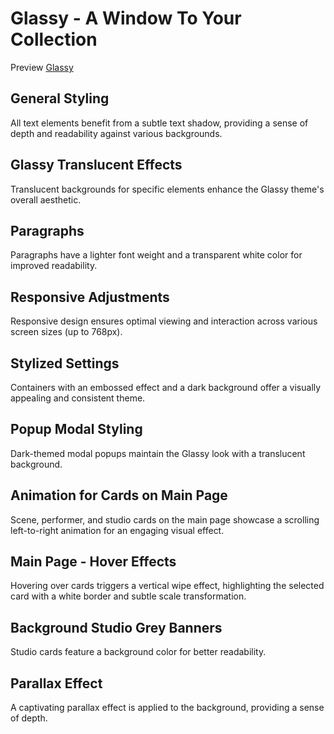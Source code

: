 # Glassy - A Window To Your Collection

Preview [Glassy](https://streamable.com/1rx0k7)

## General Styling
All text elements benefit from a subtle text shadow, providing a sense of depth and readability against various backgrounds.

## Glassy Translucent Effects
Translucent backgrounds for specific elements enhance the Glassy theme's overall aesthetic.

## Paragraphs
Paragraphs have a lighter font weight and a transparent white color for improved readability.

## Responsive Adjustments
Responsive design ensures optimal viewing and interaction across various screen sizes (up to 768px).

## Stylized Settings
Containers with an embossed effect and a dark background offer a visually appealing and consistent theme.

## Popup Modal Styling
Dark-themed modal popups maintain the Glassy look with a translucent background.

## Animation for Cards on Main Page
Scene, performer, and studio cards on the main page showcase a scrolling left-to-right animation for an engaging visual effect.

## Main Page - Hover Effects
Hovering over cards triggers a vertical wipe effect, highlighting the selected card with a white border and subtle scale transformation.

## Background Studio Grey Banners
Studio cards feature a background color for better readability.

## Parallax Effect
A captivating parallax effect is applied to the background, providing a sense of depth.
